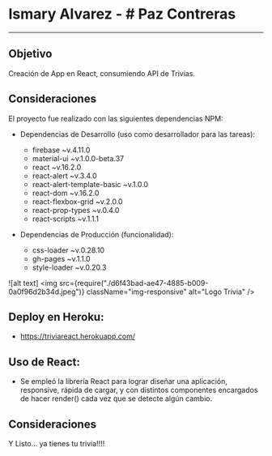 # Ismary Alvarez - # Paz Contreras


***


## Objetivo

Creación de App en React, consumiendo API de Trivias.

## Consideraciones
El proyecto fue realizado con las siguientes dependencias NPM:

+ Dependencias de Desarrollo (uso como desarrollador para las tareas):
  - firebase ~v.4.11.0
  - material-ui ~v.1.0.0-beta.37
  - react ~v.16.2.0
  - react-alert ~v.3.4.0
  - react-alert-template-basic ~v.1.0.0
  - react-dom ~v.16.2.0
  - react-flexbox-grid ~v.2.0.0
  - react-prop-types ~v.0.4.0
  - react-scripts ~v.1.1.1

+ Dependencias de Producción (funcionalidad):
  - css-loader ~v.0.28.10
  - gh-pages ~v.1.1.0
  - style-loader ~v.0.20.3

![alt text] <img src={require("./d6f43bad-ae47-4885-b009-0a0f96d2b34d.jpeg")} className="img-responsive" alt="Logo Trivia" />
## Deploy en Heroku:
  - https://triviareact.herokuapp.com/ 

## Uso de React:
  - Se empleó la librería React para lograr diseñar una aplicación, responsive, rápida de cargar, y con distintos componentes encargados de hacer render() cada vez que se detecte algún cambio.


## Consideraciones

Y Listo... ya tienes tu trivia!!!! 
